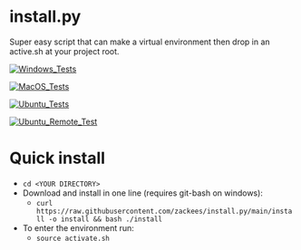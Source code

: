 # install.py

Super easy script that can make a virtual environment then drop in an active.sh at your project root.

[![Windows_Tests](https://github.com/zackees/install.py/actions/workflows/push_win.yml/badge.svg)](https://github.com/zackees/install.py/actions/workflows/push_win.yml)

[![MacOS_Tests](https://github.com/zackees/install.py/actions/workflows/push_macos.yml/badge.svg)](https://github.com/zackees/install.py/actions/workflows/push_macos.yml)

[![Ubuntu_Tests](https://github.com/zackees/install.py/actions/workflows/push_ubuntu.yml/badge.svg)](https://github.com/zackees/install.py/actions/workflows/push_ubuntu.yml)

[![Ubuntu_Remote_Test](https://github.com/zackees/install.py/actions/workflows/push_ubuntu_remote_install.yml/badge.svg)](https://github.com/zackees/install.py/actions/workflows/push_ubuntu_remote_install.yml)


# Quick install


  * `cd <YOUR DIRECTORY>`
  * Download and install in one line (requires git-bash on windows):
    * `curl https://raw.githubusercontent.com/zackees/install.py/main/install -o install && bash ./install`
  * To enter the environment run:
    * `source activate.sh`
